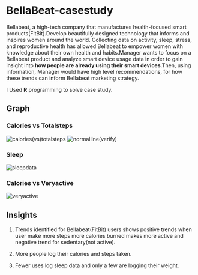 # BellaBeat-casestudy
Bellabeat, a high-tech company that manufactures health-focused smart products(FitBit).Develop beautifully designed technology that informs and inspires women around the world. Collecting data on activity, sleep, stress, and reproductive health has allowed Bellabeat to empower women with knowledge about their own health and habits.Manager wants to focus on a Bellabeat product and analyze smart device usage data in order to gain insight into **how people are already using their smart devices**.Then, using information, Manager would have high level recommendations, for how these trends can inform Bellabeat marketing strategy.

I Used **R** programming to solve case study.

## Graph
### Calories vs Totalsteps
![calories(vs)totalsteps](https://user-images.githubusercontent.com/96980544/147908041-6b52ffba-c105-4481-848e-eee137da27f4.png)
![normalline(verify)](https://user-images.githubusercontent.com/96980544/148027727-cc58ef39-d7d9-4cdc-bc1e-f3beaa6a532d.png)
### Sleep
![sleepdata](https://user-images.githubusercontent.com/96980544/147908130-769033d1-857c-40fa-8e25-0f508536ddaf.png)
### Calories vs Veryactive
![veryactive](https://user-images.githubusercontent.com/96980544/147908250-65190376-4634-48ed-b2ce-65c57ebee685.png)
## Insights

  1. Trends identified for Bellabeat(FitBit) users shows positive trends when user make more steps more calories burned makes more active and negative trend for sedentary(not active).

  2. More people log their calories and steps taken.
  
  3. Fewer uses log sleep data and only a few are logging their weight.



  
